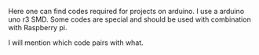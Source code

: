 Here one can find codes required for projects on arduino. I use a arduino uno r3 SMD.
Some codes are special and should be used with combination with Raspberry pi.

I will mention which code pairs with what.
